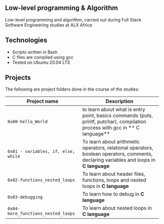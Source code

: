 Low-level programming & Algorithm
  ------------------------------ 

Low-level programming and algorithm, carried out during Full Stack Software Engineering studies at ALX Africa

Technologies
 ------------------------------

- Scripts written in Bash
- C files are compiled using gcc
- Tested on Ubuntu 20.04 LTS

Projects
 ---------------------------------
The following are project folders done in the course of the studies:

| Project name | Description |
| --- | --- |
| `0x00-hello_World` | to learn about what is entry point, basics commands (puts, printf, putchar), compilation process with gcc in ** C language** |
| `0x01 - variables, if, else, while` | To learn about arithmetic operators, relational operators, boolean operators, comments, declaring variables and loops in **C language** |
| `0x02-functions_nested_loops` | To learn about header files, functions, loops and nested loops in **C language** |
| `0x03-debugging` | To learn how to debug in **C language** |
| `0x04-more_functions_nested_loops` | To learn about nested loops in **C language** | 
